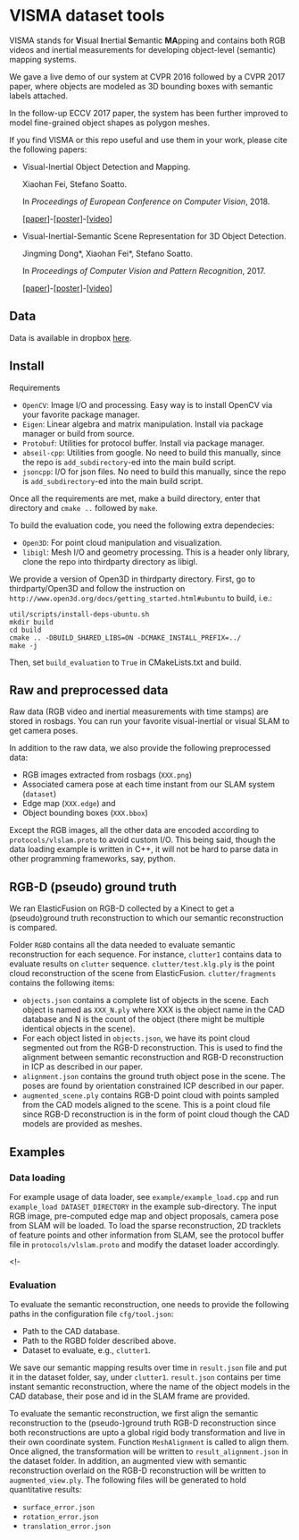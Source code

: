 # VISMA dataset tools

VISMA stands for **V**isual **I**nertial **S**emantic **MA**pping and contains both RGB videos and inertial measurements for developing object-level (semantic) mapping systems.

We gave a live demo of our system at CVPR 2016 followed by a CVPR 2017 paper, where objects are modeled as 3D bounding boxes with semantic labels attached.

In the follow-up ECCV 2017 paper, the system has been further improved to model fine-grained object shapes as polygon meshes.

If you find VISMA or this repo useful and use them in your work, please cite the following papers:

- Visual-Inertial Object Detection and Mapping.

    Xiaohan Fei, Stefano Soatto.

    In *Proceedings of European Conference on Computer Vision*, 2018.

    \[[paper][eccv18_paper]\]-\[[poster][eccv18_poster]\]-\[[video][eccv18_video]\]


- Visual-Inertial-Semantic Scene Representation for 3D Object Detection.

    Jingming Dong\*, Xiaohan Fei\*, Stefano Soatto.

    In *Proceedings of Computer Vision and Pattern Recognition*, 2017.

    \[[paper][cvpr17_paper]\]-\[[poster][cvpr17_poster]\]-\[[video][cvpr17_video]\]

<!-- ECCV18 -->
[eccv18_paper]: http://openaccess.thecvf.com/content_ECCV_2018/papers/Xiaohan_Fei_Visual-Inertial_Object_Detection_ECCV_2018_paper.pdf
[eccv18_poster]: https://www.dropbox.com/s/n0m5lsgodm99x5q/eccv18_poster.pdf?dl=0 
[eccv18_video]: https://youtu.be/TZTriqQm6nU

<!-- CVPR17 -->
[cvpr17_paper]: http://openaccess.thecvf.com/content_cvpr_2017/papers/Dong_Visual-Inertial-Semantic_Scene_Representation_CVPR_2017_paper.pdf
[cvpr17_poster]: https://www.dropbox.com/s/0phis714b5pnagk/cvpr17_poster.pdf?dl=0
[cvpr17_video]: https://youtu.be/tbxQUXdiXKo

## Data

Data is available in dropbox [here](https://www.dropbox.com/sh/fr9zt7r2nb3r9ll/AADQExSkZsykwk6i08gmUmOsa?dl=0).

## Install

Requirements
- `OpenCV`: Image I/O and processing. Easy way is to install OpenCV via your favorite package manager. 
- `Eigen`: Linear algebra and matrix manipulation. Install via package manager or build from source.
- `Protobuf`: Utilities for protocol buffer. Install via package manager.
- `abseil-cpp`: Utilities from google. No need to build this manually, since the repo is `add_subdirectory`-ed into the main build script.
- `jsoncpp`: I/O for json files. No need to build this manually, since the repo is `add_subdirectory`-ed into the main build script.
    
    
Once all the requirements are met, make a build directory, enter that directory and `cmake ..` followed by `make`.

To build the evaluation code, you need the following extra dependecies: 
- `Open3D`: For point cloud manipulation and visualization.
- `libigl`: Mesh I/O and geometry processing. This is a header only library, clone the repo into thirdparty directory as libigl.

We provide a version of Open3D in thirdparty directory. First, go to thirdparty/Open3D and follow the instruction on `http://www.open3d.org/docs/getting_started.html#ubuntu` to build, i.e.:

```
util/scripts/install-deps-ubuntu.sh
mkdir build
cd build
cmake .. -DBUILD_SHARED_LIBS=ON -DCMAKE_INSTALL_PREFIX=../
make -j
```
Then, set `build_evaluation` to `True` in CMakeLists.txt and build.

## Raw and preprocessed data

Raw data (RGB video and inertial measurements with time stamps) are stored in rosbags. You can run your favorite visual-inertial or visual SLAM to get camera poses. 

In addition to the raw data, we also provide the following preprocessed data:
- RGB images extracted from rosbags (`XXX.png`)
- Associated camera pose at each time instant from our SLAM system (`dataset`)
- Edge map (`XXX.edge`) and
- Object bounding boxes (`XXX.bbox`)

Except the RGB images, all the other data are encoded according to `protocols/vlslam.proto` to avoid custom I/O. This being said, though the data loading example is written in C++, it will not be hard to parse data in other programming frameworks, say, python.


## RGB-D (pseudo) ground truth 

We ran ElasticFusion on RGB-D collected by a Kinect to get a (pseudo)ground truth reconstruction to which our semantic reconstruction is compared.

Folder `RGBD` contains all the data needed to evaluate semantic reconstruction for each sequence. For instance, `clutter1` contains data to evaluate results on `clutter` sequence. `clutter/test.klg.ply` is the point cloud reconstruction of the scene from ElasticFusion. `clutter/fragments` contains the following items:
- `objects.json` contains a complete list of objects in the scene. Each object is named as `XXX_N.ply` where XXX is the object name in the CAD database and N is the count of the object (there might be multiple identical objects in the scene).
- For each object listed in `objects.json`, we have its point cloud segmented out from the RGB-D reconstruction. This is used to find the alignment between semantic reconstruction and RGB-D reconstruction in ICP as described in our paper.
- `alignment.json` contains the ground truth object pose in the scene. The poses are found by orientation constrained ICP described in our paper.
- `augmented_scene.ply` contains RGB-D point cloud with points sampled from the CAD models aligned to the scene. This is a point cloud file since RGB-D reconstruction is in the form of point cloud though the CAD models are provided as meshes.

## Examples

### Data loading

For example usage of data loader, see `example/example_load.cpp` and run `example_load DATASET_DIRECTORY` in the example sub-directory. The input RGB image, pre-computed edge map and object proposals, camera pose from SLAM will be loaded. To load the sparse reconstruction, 2D tracklets of feature points and other information from SLAM, see the protocol buffer file in `protocols/vlslam.proto` and modify the dataset loader accordingly.


<!-

### Evaluation

To evaluate the semantic reconstruction, one needs to provide the following paths in the configuration file `cfg/tool.json`:
- Path to the CAD database.
- Path to the RGBD folder described above.
- Dataset to evaluate, e.g., `clutter1`.

We save our semantic mapping results over time in `result.json` file and put it in the dataset folder, say, under `clutter1`. `result.json` contains per time instant semantic reconstruction, where the name of the object models in the CAD database, their pose and id in the SLAM frame are provided.


To evaluate the semantic reconstruction, we first align the semantic reconstruction to the (pseudo-)ground truth RGB-D reconstruction since both reconstructions are upto a global rigid body transformation and live in their own coordinate system. Function `MeshAlignment` is called to align them. Once aligned, the transformation will be written to `result_alignment.json` in the dataset folder. In addition, an augmented view with semantic reconstruction overlaid on the RGB-D reconstruction will be written to  `augmented_view.ply`. The following files will be generated to hold quantitative results:
- `surface_error.json`
- `rotation_error.json`
- `translation_error.json`

>
